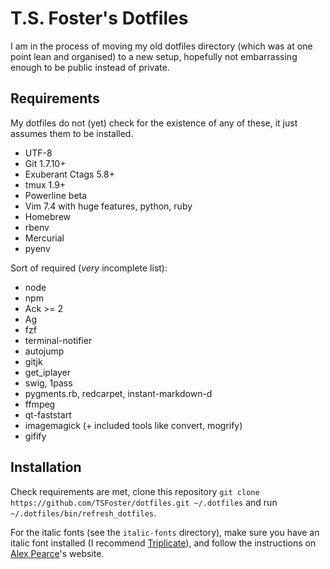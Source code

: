 # T.S. Foster's Dotfiles

I am in the process of moving my old dotfiles directory (which was at one point lean and organised) to a new setup, hopefully not embarrassing enough to be public instead of private.

## Requirements

My dotfiles do not (yet) check for the existence of any of these, it just assumes them to be installed.

* UTF-8
* Git 1.7.10+
* Exuberant Ctags 5.8+
* tmux 1.9+
* Powerline beta
* Vim 7.4 with huge features, python, ruby
* Homebrew
* rbenv
* Mercurial
* pyenv

Sort of required (*very* incomplete list):

* node
* npm
* Ack >= 2
* Ag
* fzf
* terminal-notifier
* autojump
* gitjk
* get_iplayer
* swig, 1pass
* pygments.rb, redcarpet, instant-markdown-d
* ffmpeg
* qt-faststart
* imagemagick (+ included tools like convert, mogrify)
* gifify

## Installation

Check requirements are met, clone this repository `git clone https://github.com/TSFoster/dotfiles.git ~/.dotfiles` and run `~/.dotfiles/bin/refresh_dotfiles`.

For the italic fonts (see the `italic-fonts` directory), make sure you have an italic font installed (I recommend [Triplicate]), and follow the instructions on [Alex Pearce]'s website.

[Triplicate]:  http://practicaltypography.com/triplicate.html            "Triplicate font by Matthew Butterick"
[Alex Pearce]: https://alexpearce.me/2014/05/italics-in-iterm2-vim-tmux/ "Enabling italic fonts in iTerm2, tmux, and vim"
